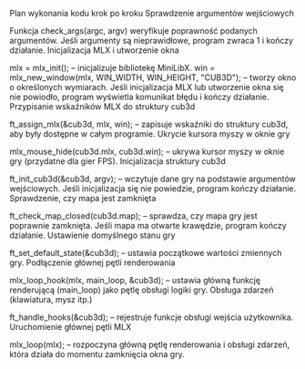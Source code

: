Plan wykonania kodu krok po kroku
Sprawdzenie argumentów wejściowych

Funkcja check_args(argc, argv) weryfikuje poprawność podanych argumentów.
Jeśli argumenty są nieprawidłowe, program zwraca 1 i kończy działanie.
Inicjalizacja MLX i utworzenie okna

mlx = mlx_init(); – inicjalizuje bibliotekę MiniLibX.
win = mlx_new_window(mlx, WIN_WIDTH, WIN_HEIGHT, "CUB3D"); – tworzy okno o określonych wymiarach.
Jeśli inicjalizacja MLX lub utworzenie okna się nie powiodło, program wyświetla komunikat błędu i kończy działanie.
Przypisanie wskaźników MLX do struktury cub3d

ft_assign_mlx(&cub3d, mlx, win); – zapisuje wskaźniki do struktury cub3d, aby były dostępne w całym programie.
Ukrycie kursora myszy w oknie gry

mlx_mouse_hide(cub3d.mlx, cub3d.win); – ukrywa kursor myszy w oknie gry (przydatne dla gier FPS).
Inicjalizacja struktury cub3d

ft_init_cub3d(&cub3d, argv); – wczytuje dane gry na podstawie argumentów wejściowych.
Jeśli inicjalizacja się nie powiedzie, program kończy działanie.
Sprawdzenie, czy mapa jest zamknięta

ft_check_map_closed(cub3d.map); – sprawdza, czy mapa gry jest poprawnie zamknięta.
Jeśli mapa ma otwarte krawędzie, program kończy działanie.
Ustawienie domyślnego stanu gry

ft_set_default_state(&cub3d); – ustawia początkowe wartości zmiennych gry.
Podłączenie głównej pętli renderowania

mlx_loop_hook(mlx, main_loop, &cub3d); – ustawia główną funkcję renderującą (main_loop) jako pętlę obsługi logiki gry.
Obsługa zdarzeń (klawiatura, mysz itp.)

ft_handle_hooks(&cub3d); – rejestruje funkcje obsługi wejścia użytkownika.
Uruchomienie głównej pętli MLX

mlx_loop(mlx); – rozpoczyna główną pętlę renderowania i obsługi zdarzeń, która działa do momentu zamknięcia okna gry.
